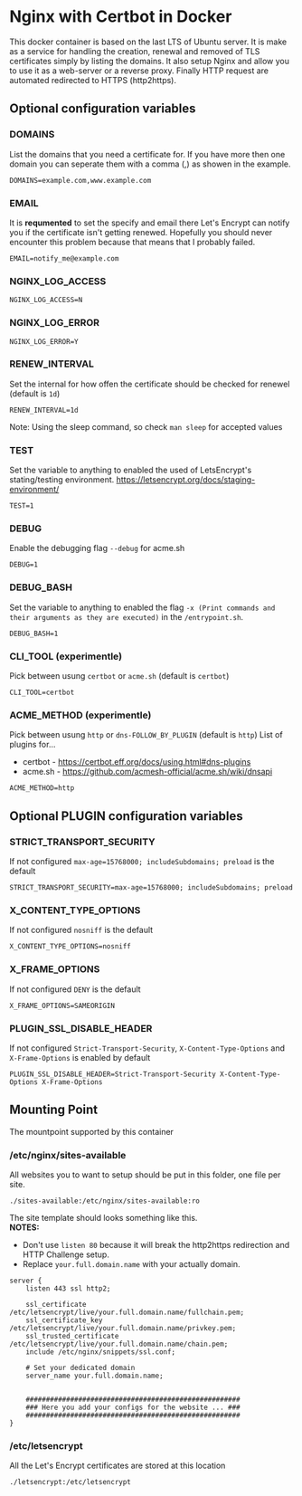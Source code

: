 # Nginx with Certbot in Docker
This docker container is based on the last LTS of Ubuntu server. It is make as a service for handling the creation, renewal and removed of TLS certificates simply by listing the domains. It also setup Nginx and allow you to use it as a web-server or a reverse proxy. Finally HTTP request are automated redirected to HTTPS (http2https).

## Optional configuration variables
### DOMAINS
List the domains that you need a certificate for. If you have more then one domain you can seperate them with a comma (,) as showen in the example.
```
DOMAINS=example.com,www.example.com
```

### EMAIL
It is **requmented** to set the specify and email there Let's Encrypt can notify you if the certificate isn't getting renewed. Hopefully you should never encounter this problem because that means that I probably failed.
```
EMAIL=notify_me@example.com
```

### NGINX_LOG_ACCESS
```
NGINX_LOG_ACCESS=N
```

### NGINX_LOG_ERROR
```
NGINX_LOG_ERROR=Y
```

### RENEW_INTERVAL
Set the internal for how offen the certificate should be checked for renewel (default is `1d`)
```
RENEW_INTERVAL=1d
```
Note: Using the sleep command, so check `man sleep` for accepted values

### TEST
Set the variable to anything to enabled the used of LetsEncrypt's stating/testing environment.
https://letsencrypt.org/docs/staging-environment/
```
TEST=1
```

### DEBUG
Enable the debugging flag `--debug` for acme.sh
```
DEBUG=1
```

### DEBUG_BASH
Set the variable to anything to enabled the flag `-x (Print commands and their arguments as they are executed)` in the `/entrypoint.sh`.
```
DEBUG_BASH=1
```

### CLI_TOOL (experimentle)
Pick between usung `certbot` or `acme.sh` (default is `certbot`)
```
CLI_TOOL=certbot
```

### ACME_METHOD (experimentle)
Pick between usung `http` or `dns-FOLLOW_BY_PLUGIN` (default is `http`)
List of plugins for...
- certbot - https://certbot.eff.org/docs/using.html#dns-plugins
- acme.sh - https://github.com/acmesh-official/acme.sh/wiki/dnsapi
```
ACME_METHOD=http
```

## Optional PLUGIN configuration variables
### STRICT_TRANSPORT_SECURITY
If not configured `max-age=15768000; includeSubdomains; preload` is the default
```
STRICT_TRANSPORT_SECURITY=max-age=15768000; includeSubdomains; preload
```

### X_CONTENT_TYPE_OPTIONS
If not configured `nosniff` is the default
```
X_CONTENT_TYPE_OPTIONS=nosniff
```

### X_FRAME_OPTIONS
If not configured `DENY` is the default
```
X_FRAME_OPTIONS=SAMEORIGIN
```

### PLUGIN_SSL_DISABLE_HEADER
If not configured `Strict-Transport-Security`, `X-Content-Type-Options` and `X-Frame-Options` is enabled by default
```
PLUGIN_SSL_DISABLE_HEADER=Strict-Transport-Security X-Content-Type-Options X-Frame-Options
```

## Mounting Point
The mountpoint supported by this container

### /etc/nginx/sites-available
All websites you to want to setup should be put in this folder, one file per site.
```
./sites-available:/etc/nginx/sites-available:ro
```
The site template should looks something like this.  
**NOTES:**  
- Don't use `listen 80` because it will break the http2https redirection and HTTP Challenge setup.
- Replace `your.full.domain.name` with your actually domain.
```
server {
    listen 443 ssl http2;
    
    ssl_certificate         /etc/letsencrypt/live/your.full.domain.name/fullchain.pem;
    ssl_certificate_key     /etc/letsencrypt/live/your.full.domain.name/privkey.pem;
    ssl_trusted_certificate /etc/letsencrypt/live/your.full.domain.name/chain.pem;
    include /etc/nginx/snippets/ssl.conf;
    
    # Set your dedicated domain
    server_name your.full.domain.name;


    #####################################################
    ### Here you add your configs for the website ... ###
    #####################################################
}
```


### /etc/letsencrypt
All the Let's Encrypt certificates are stored at this location
```
./letsencrypt:/etc/letsencrypt
```
